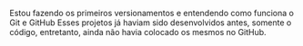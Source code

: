 Estou fazendo os primeiros versionamentos e entendendo como funciona o Git e GitHub
Esses projetos já haviam sido desenvolvidos antes, somente o código, entretanto, ainda não havia colocado os mesmos no GitHub.